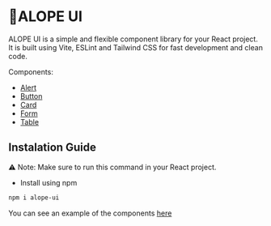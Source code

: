 # 🚀ALOPE UI

ALOPE UI is a simple and flexible component library for your React project. It is built using Vite, ESLint and Tailwind CSS for fast development and clean code.

Components:

- [Alert](https://github.com/ilhamhafidz404/alope-ui)
- [Button](https://github.com/ilhamhafidz404/alope-ui)
- [Card](https://github.com/ilhamhafidz404/alope-ui)
- [Form](https://github.com/ilhamhafidz404/alope-ui)
- [Table](https://github.com/ilhamhafidz404/alope-ui)

## Instalation Guide

⚠️ Note: Make sure to run this command in your React project.

- Install using npm

```bash
npm i alope-ui
```

You can see an example of the components [here](https://github.com/ilhamhafidz404/alope-ui/blob/master/src/App.tsx)
